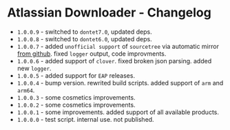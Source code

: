 # Atlassian Downloader - Changelog

* `1.0.0.9` - switched to `dontet7.0`, updated deps.
* `1.0.0.8` - switched to `dontet6.0`, updated deps.
* `1.0.0.7` - added `unofficial support`  of `sourcetree` via automatic mirror [from github](https://github.com/EpicMorg/atlassian-json). fixed `logger` output, code improvments.
* `1.0.0.6` - added support of `clover`. fixed broken json parsing. added new `logger`.
* `1.0.0.5` - added support for `EAP` releases.
* `1.0.0.4` - bump version. rewrited build scripts. added support of `arm` and `arm64`.
* `1.0.0.3` - some cosmetics improvements.
* `1.0.0.2` - some cosmetics improvements.
* `1.0.0.1` - some improvements. added support of all available products.
* `1.0.0.0` - test script. internal use. not published.
